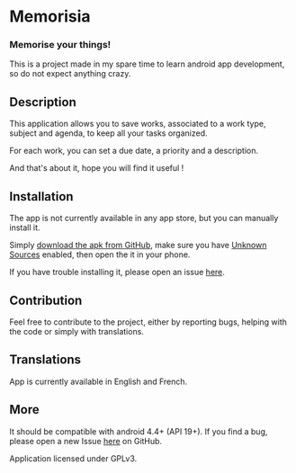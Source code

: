 # Memorisia

### Memorise your things!

This is a project made in my spare time to learn android app development, so do not expect anything crazy.

## Description

This application allows you to save works, associated to a work type, subject and agenda, to keep all your tasks organized.

For each work, you can set a due date, a priority and a description.

And that's about it, hope you will find it useful !

## Installation
The app is not currently available in any app store, but you can manually install it.

Simply [download the apk from GitHub](https://github.com/Keplyx/Memorisia/raw/master/app/app-release.apk), make sure you have [Unknown Sources](https://developer.android.com/distribute/marketing-tools/alternative-distribution.html#unknown-sources) enabled, then open the it in your phone.

If you have trouble installing it, please open an issue [here](https://github.com/Keplyx/Memorisia/issues).


## Contribution
Feel free to contribute to the project, either by reporting bugs, helping with the code or simply with translations.

## Translations
App is currently available in English and French.


## More
It should be compatible with android 4.4+ (API 19+).
If you find a bug, please open a new Issue [here](https://github.com/Keplyx/Memorisia/issues) on GitHub.


Application licensed under GPLv3.
